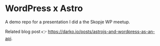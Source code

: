 # WordPress x Astro

A demo repo for a presentation I did a the Skopje WP meetup.

Related blog post 👉 https://darko.io/posts/astrojs-and-wordpress-as-an-api.